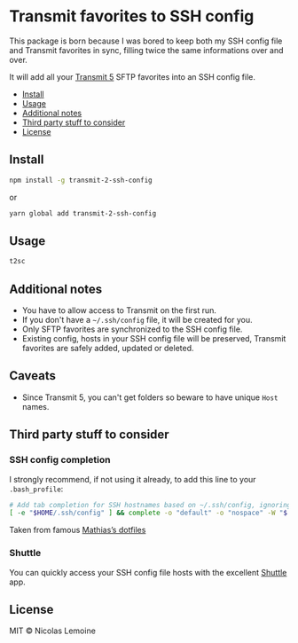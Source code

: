 # Transmit favorites to SSH config

This package is born because I was bored to keep both my SSH config file and Transmit favorites in sync, filling twice the same informations over and over.

It will add all your [Transmit 5](https://panic.com/transmit/) SFTP favorites into an SSH config file.

- [Install](#install)
- [Usage](#usage)
- [Additional notes](#additional-notes)
- [Third party stuff to consider](#third-party-stuff-to-consider)
- [License](#license)

## Install

```bash
npm install -g transmit-2-ssh-config
```

or

```bash
yarn global add transmit-2-ssh-config
```

## Usage

```bash
t2sc
```

## Additional notes

- You have to allow access to Transmit on the first run.
- If you don't have a `~/.ssh/config` file, it will be created for you.
- Only SFTP favorites are synchronized to the SSH config file.
- Existing config, hosts in your SSH config file will be preserved, Transmit favorites are safely added, updated or deleted.

## Caveats

- Since Transmit 5, you can't get folders so beware to have unique `Host` names.

## Third party stuff to consider

### SSH config completion

I strongly recommend, if not using it already, to add this line to your `.bash_profile`:

```bash
# Add tab completion for SSH hostnames based on ~/.ssh/config, ignoring wildcards
[ -e "$HOME/.ssh/config" ] && complete -o "default" -o "nospace" -W "$(grep "^Host" ~/.ssh/config | grep -v "[?*]" | cut -d " " -f2- | tr ' ' '\n')" scp sftp ssh;
```
Taken from famous [Mathias’s dotfiles](https://github.com/mathiasbynens/dotfiles/blob/master/.bash_profile#L40-L41)

### Shuttle

You can quickly access your SSH config file hosts with the excellent [Shuttle](http://fitztrev.github.io/shuttle/) app.

## License

MIT © Nicolas Lemoine
